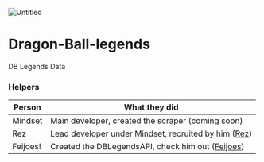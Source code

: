 ![Untitled](https://github.com/mindsetpro/Dragon-Ball-legends/assets/138173273/e86564d0-cf16-400a-ae46-a9fdf3df4638)

# Dragon-Ball-legends
DB Legends Data

### Helpers

| Person    | What they did                                             |
| --------- | -------------------------------------------------------- |
| Mindset   | Main developer, created the scraper (coming soon)        |
| Rez       | Lead developer under Mindset, recruited by him ([Rez](https://github.com/Rez-Yeat)) |
| Feijoes!  | Created the DBLegendsAPI, check him out ([Feijoes](https://github.com/feijoes)) |

